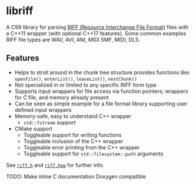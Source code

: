 # libriff
A C99 library for parsing [RIFF (Resource Interchange File Format)](https://en.wikipedia.org/wiki/Resource_Interchange_File_Format) files with a C++11 wrapper (with optional C++17 features). Some common examples RIFF file types are WAV, AVI, ANI, MIDI SMF, MIDI, DLS.

## Features

- Helps to stroll around in the chunk tree structure
  provides functions like: `openFile()`, `enterList()`, `leaveList()`, `nextChunk()`
- Not specialized in or limited to any specific RIFF form type
- Supports input wrappers for file access via function pointers; wrappers for C file, and memory already present
- Can be seen as simple example for a file format library supporting user defined input wrappers
- Memory-safe, easy to understand C++ wrapper
  - `std::fstream` support
- CMake support
  - Toggleable support for writing functions
  - Toggleable inclusion of the C++ wrapper
  - Toggleable error printing from the C++ wrapper
  - Toggleable support for `std::filesystem::path` arguments

See [`riff.h`](riff.h) and [`riff.hpp`](riff.hpp) for further info.

TODO:
Make inline C documentation Doxygen compatible
